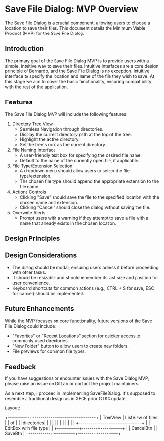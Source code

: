 # Save File Dialog: MVP Overview

The Save File Dialog is a crucial component, allowing users to choose a location to save their files.
This document details the Minimum Viable Product (MVP) for the Save File Dialog.

## Introduction

The primary goal of the Save File Dialog MVP is to provide users with a simple, intuitive way to save their files. Intuitive interfaces are a core design principle of Bernardo, and the Save File Dialog is no exception. Intuitive interface to specify the location and name of the file they wish to save. At this stage we aim to cover the basic functionality, ensuring compatibility with the rest of the application.

## Features

The Save File Dialog MVP will include the following features:
1. Directory Tree View
    - Seamless Navigation through directories.
    - Display the current directory path at the top of the tree.
    - Highlight the active directory.
    - Set the tree's root as the current directory.
2. File Naming Interface
    - A user-friendly text box for specifying the desired file name.
    - Default to the name of the currently open file, if applicable.
3. File Type/Extension Selection
    - A dropdown menu should allow users to select the file type/extension.
    - The chosen file type should append the appropriate extension to the file name.
4. Actions Controls
    - Clicking "Save" should save the file to the specified location with the chosen name and extension.
    - Clicking "Cancel" should close the dialog without saving the file.
5. Overwrite Alerts
    - Prompt users with a warning if they attempt to save a file with a name that already exists in the chosen location.

## Design Principles


## Design Considerations
- The dialog should be modal, ensuring users adress it before proceeding with other tasks.
- It should be resizable and should remember its last size and position for user convenience.
- Keyboard shortcuts for common actions (e.g., CTRL + S for save, ESC for cancel) should be implemented.

## Future Enhancements
While the MVP focuses on core functionality, future versions of the Save File Dialog could include:
- "Favorites" or "Recent Locations" section for quicker access to commonly used directories.
- "New Folder" button to allow users to create new folders.
- File previews for common file types.

## Feedback

If you have suggestions or encounter issues with the Save Dialog MVP, please raise an issue on GitLab or contact the project maintainers.


As a next step, I proceed in implementing SaveFileDialog. It's supposed to resemble a traditional design
as in XFCE prior GTK3 update.

Layout:

+-----------+--------------------------------+
| TreeView  |      ListView of files         |
| of        |                                |
|directories|                                |
|           |                                |
|           |                                |
|           |                                |
|           +--------------------------------+
|           | EditBox with file type         |
|           +-----------+--------+-----------+
|           | CancelBtn |        |  SaveBtn  |
+-----------+-----------+--------+-----------+
